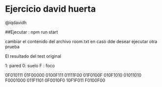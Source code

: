 # Ejercicio david huerta
@iqdavidh

##Ejecutar :
npm run start

cambiar el contenido del archivo room.txt en caso dde desear ejecutar otra prueba
 
El resultado del  test original 
 
 1: pared
 0: suelo
 F : foco
 
 0F010111
 01F00000
 0100F111
 01111F00
 01F0100F
 010F1010
 01011010
 F0001000
 011F1101
 0F0010F0
 10F1F011
 F0100F00
 

 

 